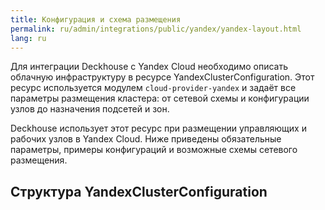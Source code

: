 ```yaml
---
title: Конфигурация и схема размещения
permalink: ru/admin/integrations/public/yandex/yandex-layout.html
lang: ru
---
```


Для интеграции Deckhouse с Yandex Cloud необходимо описать облачную инфраструктуру в ресурсе YandexClusterConfiguration. Этот ресурс используется модулем `cloud-provider-yandex` и задаёт все параметры размещения кластера: от сетевой схемы и конфигурации узлов до назначения подсетей и зон.

Deckhouse использует этот ресурс при размещении управляющих и рабочих узлов в Yandex Cloud. Ниже приведены обязательные параметры, примеры конфигураций и возможные схемы сетевого размещения.

## Структура YandexClusterConfiguration

